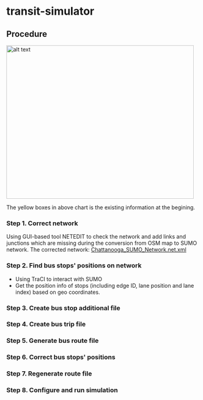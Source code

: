 # transit-simulator

## Procedure

<img src="https://github.com/hdemma/transit-simulator/blob/master/images/Procedure.png" alt="alt text" width="490" height="400">

The yellow boxes in above chart is the existing information at the begining.

### Step 1. Correct network
Using GUI-based tool NETEDIT to check the network and add links and junctions which are missing during the conversion from OSM map to SUMO network.
The corrected network: [Chattanooga_SUMO_Network.net.xml](https://github.com/hdemma/transit-simulator/tree/master/SUMO_simulation)

### Step 2. Find bus stops' positions on network
* Using TraCI to interact with SUMO
* Get the position info of stops (including edge ID, lane position and lane index) based on geo coordinates.

### Step 3. Create bus stop additional file

### Step 4. Create bus trip file

### Step 5. Generate bus route file

### Step 6. Correct bus stops' positions

### Step 7. Regenerate route file

### Step 8. Configure and run simulation


